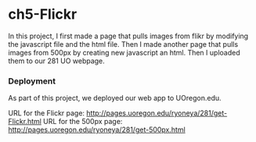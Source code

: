 # ch5-Flickr


In this project, I first made a page that pulls images from flikr by modifying the javascript file and the html file. Then I made another page that pulls images from 500px by creating new javascript an html. Then I uploaded them to our 281 UO webpage.

### Deployment
As part of this project, we deployed our web app to UOregon.edu.

URL for the Flickr page:
http://pages.uoregon.edu/ryoneya/281/get-Flickr.html
URL for the 500px page:
http://pages.uoregon.edu/ryoneya/281/get-500px.html
